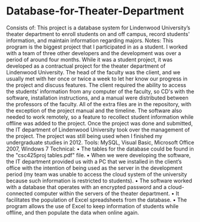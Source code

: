 ﻿# Database-for-Theater-Department
Consists of:
This project is a database system for Lindenwood University’s theater department to enroll students on and off campus, record students' information, and maintain information regarding majors.
Notes:
This program is the biggest project that I participated in as a student. I worked with a team of three other developers and the development was over a period of around four months. While it was a student project, it was developed as a contractual project for the theater department of Lindenwood University. The head of the faculty was the client, and we usually met with her once or twice a week to let her know our progress in the project and discuss features. The client required the ability to access the students’ information from any computer of the faculty, so CD's with the software, installation instructions, and a manual were distributed between the professors of the faculty. All of the extra files are in the repository, with the exception of the project manual and the timeline. The software also needed to work remotely, so a feature to recollect student information while offline was added to the project. Once the project was done and submitted, the IT department of Lindenwood University took over the management of the project. The project was still being used when I finished my undergraduate studies in 2012. 
Tools: MySQL, Visual Basic, Microsoft Office 2007, Windows 7
Technical:
• The tables for the database could be found in the "csc425proj tables.pdf" file.
• When we were developing the software, the IT department provided us with a PC that we installed in the client’s office with the intention of being used as the server in the development period (my team was unable to access the cloud system of the university because such information is restricted to students).
• The software worked with a database that operates with an encrypted password and a cloud-connected computer within the servers of the theater department.
• It facilitates the population of Excel spreadsheets from the database.
• The program allows the use of Excel to keep information of students while offline, and then populate the data when online again.
